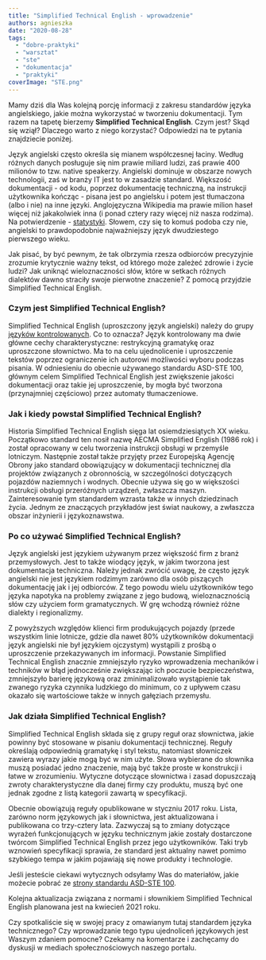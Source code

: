 ```yaml
---
title: "Simplified Technical English - wprowadzenie"
authors: agnieszka
date: "2020-08-28"
tags:
  - "dobre-praktyki"
  - "warsztat"
  - "ste"
  - "dokumentacja"
  - "praktyki"
coverImage: "STE.png"
---
```


Mamy dziś dla Was kolejną porcję informacji z zakresu standardów języka
angielskiego, jakie można wykorzystać w tworzeniu dokumentacji. Tym razem na
tapetę bierzemy **Simplified Technical English**. Czym jest? Skąd się wziął?
Dlaczego warto z niego korzystać? Odpowiedzi na te pytania znajdziecie poniżej.

<!--truncate-->

Język angielski często określa się mianem współczesnej łaciny. Według różnych
danych posługuje się nim prawie miliard ludzi, zaś prawie 400 milionów to tzw.
native speakerzy. Angielski dominuje w obszarze nowych technologii, zaś w branży
IT jest to w zasadzie standard. Większość dokumentacji - od kodu, poprzez
dokumentację techniczną, na instrukcji użytkownika kończąc - pisana jest po
angielsku i potem jest tłumaczona (albo i nie) na inne języki. Anglojęzyczna
Wikipedia ma prawie milion haseł więcej niż jakakolwiek inna (i ponad cztery
razy więcej niż nasza rodzima). Na potwierdzenie -
[statystyki](http://s23.org/wikistats/wikipedias_html.php?sort=good_desc).
Słowem, czy się to komuś podoba czy nie, angielski to prawdopodobnie
najważniejszy język dwudziestego pierwszego wieku.

Jak pisać, by być pewnym, że tak olbrzymia rzesza odbiorców precyzyjnie zrozumie
krytycznie ważny tekst, od którego może zależeć zdrowie i życie ludzi? Jak
uniknąć wieloznaczności słów, które w setkach różnych dialektów dawno straciły
swoje pierwotne znaczenie? Z pomocą przyjdzie Simplified Technical English.

### Czym jest Simplified Technical English?

Simplified Technical English (uproszczony język angielski) należy do grupy
[języków kontrolowanych](https://en.wikipedia.org/wiki/Controlled_natural_language).
Co to oznacza? Język kontrolowany ma dwie główne cechy charakterystyczne:
restrykcyjną gramatykę oraz uproszczone słownictwo. Ma to na celu ujednolicenie
i uproszczenie tekstów poprzez ograniczenie ich autorowi możliwości wyboru
podczas pisania. W odniesieniu do obecnie używanego standardu ASD-STE 100,
głównym celem Simplified Technical English jest zwiększenie jakości dokumentacji
oraz takie jej uproszczenie, by mogła być tworzona (przynajmniej częściowo)
przez automaty tłumaczeniowe.

### Jak i kiedy powstał Simplified Technical English?

Historia Simplified Technical English sięga lat osiemdziesiątych XX wieku.
Początkowo standard ten nosił nazwę AECMA Simplified English (1986 rok) i został
opracowany w celu tworzenia instrukcji obsługi w przemyśle lotniczym. Następnie
został także przyjęty przez Europejską Agencję Obrony jako standard obowiązujący
w dokumentacji technicznej dla projektów związanych z obronnością, w
szczególności dotyczących pojazdów naziemnych i wodnych. Obecnie używa się go w
większości instrukcji obsługi przeróżnych urządzeń, zwłaszcza maszyn.
Zainteresowanie tym standardem wzrasta także w innych dziedzinach życia. Jednym
ze znaczących przykładów jest świat naukowy, a zwłaszcza obszar inżynierii i
językoznawstwa.

### Po co używać Simplified Technical English?

Język angielski jest językiem używanym przez większość firm z branż
przemysłowych. Jest to także wiodący język, w jakim tworzona jest dokumentacja
techniczna. Należy jednak zwrócić uwagę, że często język angielski nie jest
językiem rodzimym zarówno dla osób piszących dokumentację jak i jej odbiorców. Z
tego powodu wielu użytkowników tego języka napotyka na problemy związane z jego
budową, wieloznacznością słów czy użyciem form gramatycznych. W grę wchodzą
również różne dialekty i regionalizmy.

Z powyższych względów klienci firm produkujących pojazdy (przede wszystkim linie
lotnicze, gdzie dla nawet 80% użytkowników dokumentacji język angielski nie był
językiem ojczystym) wystąpili z prośbą o uproszczenie przekazywanych im
informacji. Powstanie Simplified Technical English znacznie zmniejszyło ryzyko
wprowadzenia mechaników i techników w błąd jednocześnie zwiększając ich poczucie
bezpieczeństwa, zmniejszyło barierę językową oraz zminimalizowało wystąpienie
tak zwanego ryzyka czynnika ludzkiego do minimum, co z upływem czasu okazało się
wartościowe także w innych gałęziach przemysłu.

### Jak działa Simplified Technical English?

Simplified Technical English składa się z grupy reguł oraz słownictwa, jakie
powinny być stosowane w pisaniu dokumentacji technicznej. Reguły określają
odpowiednią gramatykę i styl tekstu, natomiast słowniczek zawiera wyrazy jakie
mogą być w nim użyte. Słowa wybierane do słownika muszą posiadać jedno
znaczenie, mają być także proste w konstrukcji i łatwe w zrozumieniu. Wytyczne
dotyczące słownictwa i zasad dopuszczają zwroty charakterystyczne dla danej
firmy czy produktu, muszą być one jednak zgodne z listą kategorii zawartą w
specyfikacji.

Obecnie obowiązują reguły opublikowane w styczniu 2017 roku. Lista, zarówno norm
językowych jak i słownictwa, jest aktualizowana i publikowana co trzy-cztery
lata. Zazwyczaj są to zmiany dotyczące wyrażeń funkcjonujących w języku
technicznym jakie zostały dostarczone twórcom Simplified Technical English przez
jego użytkowników. Taki tryb wznowień specyfikacji sprawia, że standard jest
aktualny nawet pomimo szybkiego tempa w jakim pojawiają się nowe produkty i
technologie.

Jeśli jesteście ciekawi wytycznych odsyłamy Was do materiałów, jakie możecie
pobrać ze [strony standardu ASD-STE 100](http://asd-ste100.org/request.html).

Kolejna aktualizacja związana z normami i słownikiem Simplified Technical
English planowana jest na kwiecień 2021 roku.

Czy spotkaliście się w swojej pracy z omawianym tutaj standardem języka
technicznego? Czy wprowadzanie tego typu ujednoliceń językowych jest Waszym
zdaniem pomocne? Czekamy na komentarze i zachęcamy do dyskusji w mediach
społecznościowych naszego portalu.
